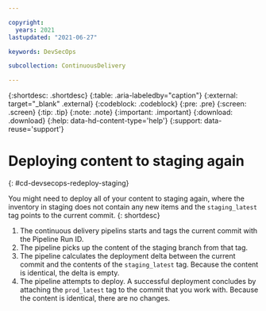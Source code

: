 ```yaml
---

copyright:
  years: 2021
lastupdated: "2021-06-27"

keywords: DevSecOps

subcollection: ContinuousDelivery

---
```


{:shortdesc: .shortdesc}
{:table: .aria-labeledby="caption"}
{:external: target="_blank" .external}
{:codeblock: .codeblock}
{:pre: .pre}
{:screen: .screen}
{:tip: .tip}
{:note: .note}
{:important: .important}
{:download: .download}
{:help: data-hd-content-type='help'}
{:support: data-reuse='support'}

# Deploying content to staging again
{: #cd-devsecops-redeploy-staging}

You might need to deploy all of your content to staging again, where the inventory in staging does not contain any new items and the `staging_latest` tag points to the current commit.
{: shortdesc}

1. The continuous delivery pipelins starts and tags the current commit with the Pipeline Run ID.
2. The pipeline picks up the content of the staging branch from that tag.
3. The pipeline calculates the deployment delta between the current commit and the contents of the `staging_latest` tag. Because the content is identical, the delta is empty.
4. The pipeline attempts to deploy. A successful deployment concludes by attaching the `prod_latest` tag to the commit that you work with. Because the content is identical, there are no changes.
